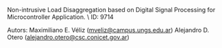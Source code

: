 Non-intrusive Load Disaggregation based on Digital Signal Processing for Microcontroller Application. \\
ID: 9714

Autors: 
Maximiliano E. Véliz (mveliz@campus.ungs.edu.ar)
Alejandro D. Otero (alejandro.otero@csc.conicet.gov.ar)

